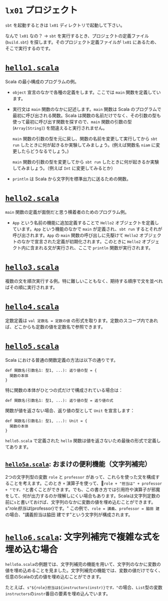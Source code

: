 # `lx01` プロジェクト

`sbt` を起動するときは `lx01` ディレクトリで起動して下さい。

なんで `lx01` なの？ → `sbt` を実行するとき、プロジェクトの定義ファイル (`build.sbt`) を探します。そのプロジェクト定義ファイルが `lx01` にあるため、そこで実行するのです。

# [`hello1.scala`](src/hello1.scala)

Scala の最小構成のプログラムの例。

- `object` 宣言のなかで各種の定義をします。ここでは `main` 関数を定義しています。

- 実行文は `main` 関数のなかに記述します。`main` 関数は Scala のプログラムで最初に呼び出される関数。Scala は関数の名前だけでなく、その引数の型も使って最初に呼び出す関数を探すので、`main` 関数の引数の型 (`Array[String]`) を間違えると実行されません。

    `main` 関数の引数の型を元に戻し、関数の名前を変更して実行してから `sbt run` したときに何が起きるか実験してみましょう。(例えば関数名 `niam` に変更したらどうなるでしょう。)

    `main` 関数の引数の型を変更してから `sbt run` したときに何が起きるか実験してみましょう。（例えば `Int` に変更してみるとか）

- `println` は Scala から文字列を標準出力に送るための関数。


# [`hello2.scala`](src/hello2.scala)

`main` 関数の定義が面倒だと思う横着者のためのプログラム例。

- `App` という名前の機能に追加定義することで `Hello2` オブジェクトを定義しています。`App` という機能のなかで `main` が定義され、`sbt run` するとそれが呼び出されます。`App` の `main` 関数の呼び出しに先駆けて `Hello2` オブジェクトのなかで宣言された定義が初期化されます。このときに `Hello2` オブジェクト内に含まれる文が実行され、ここで `println` 関数が実行されます。


# [`hello3.scala`](src/hello3.scala)

複数の文を順次実行する例。特に難しいこともなく、期待する順序で文を並べればその順に実行されます。


# [`hello4.scala`](src/hello4.scala)

定数定義は `val 定数名 = 定数の値` の形式を取ります。定数のスコープ内であれば、どこからも定数の値を定数名で参照できます。


# [`hello5.scala`](src/hello5.scala)

Scala における普通の関数定義の方法は以下の通りです。

```
def 関数名(引数名1: 型1, ...): 返り値の型 = {
  関数の本体
}
```

特に関数の本体がひとつの式だけで構成されている場合は：

```
def 関数名(引数名1: 型1, ...): 返り値の型 = 返り値の式
```

関数が値を返さない場合、返り値の型として `Unit` を宣言します：

```
def 関数名(引数名1: 型1, ...): Unit = {
  関数の本体
}
```

`hello5.scala` で定義された `hello` 関数は値を返さないため最後の形式で定義してあります。

## [`hello5a.scala`](hello5a.scala): おまけの便利機能（文字列補完）

2つの文字列型の変数 `role` と `professor` があって、これらを使った文を構成することを考えます。このとき `+` 演算子を使って、`role + "担当は" + professor + "です。"`と書くことができます。でも、この書き方では引用符や演算子が邪魔をして、何が出力するのか理解しにくい場合もあります。Scalaは文字列定数の前に`s`と書いておけば、文字列のなかに変数の値を埋め込むことができます。
    s"${role}担当は${professor}です。"
この例で、`role = 講義`、`professor = 脇田 建`の場合、"講義担当は脇田 建です"という文字列が構成されます。


# [`hello6.scala`](hello6.scala): 文字列補完で複雑な式を埋め込む場合

`hello5a.scala`の例題では、文字列補完の機能を用いて、文字列のなかに変数の値を埋め込めることを見ました。文字列補完の機能では、変数の値だけでなく、任意のScalaの式の値を埋め込むことができます。

たとえば、`s"${role}担当は${instructors(instr)}です。"`の場合、`List`型の変数`instructors`の`instr`番目の要素を埋め込んでいます。